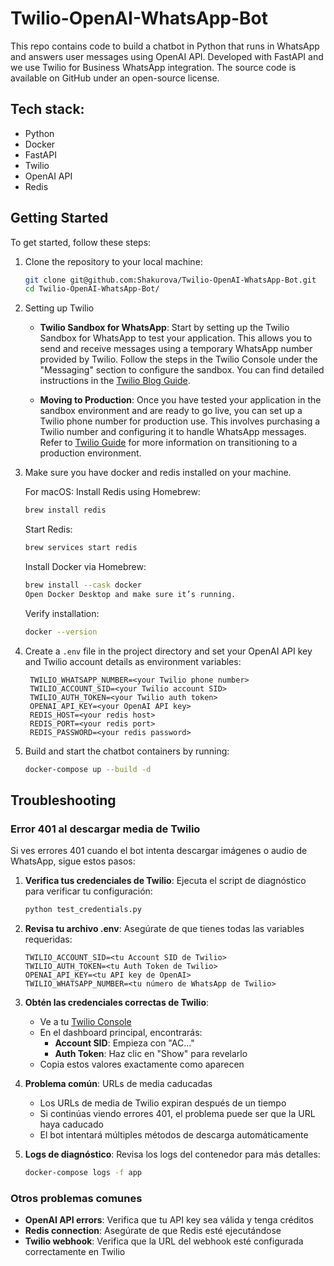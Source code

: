 # Twilio-OpenAI-WhatsApp-Bot

This repo contains code to build a chatbot in Python that runs in WhatsApp and answers user messages using OpenAI API. Developed with FastAPI and we use Twilio for Business WhatsApp integration. The source code is available on GitHub under an open-source license.

## Tech stack:
- Python
- Docker
- FastAPI
- Twilio
- OpenAI API
- Redis

## Getting Started

To get started, follow these steps:

1. Clone the repository to your local machine:
   ```bash
   git clone git@github.com:Shakurova/Twilio-OpenAI-WhatsApp-Bot.git
   cd Twilio-OpenAI-WhatsApp-Bot/
   ```

2. Setting up Twilio

   - **Twilio Sandbox for WhatsApp**: Start by setting up the Twilio Sandbox for WhatsApp to test your application. This allows you to send and receive messages using a temporary WhatsApp number provided by Twilio. Follow the steps in the Twilio Console under the "Messaging" section to configure the sandbox. You can find detailed instructions in the [Twilio Blog Guide](https://www.twilio.com/en-us/blog/ai-chatbot-whatsapp-python-twilio-openai).

   - **Moving to Production**: Once you have tested your application in the sandbox environment and are ready to go live, you can set up a Twilio phone number for production use. This involves purchasing a Twilio number and configuring it to handle WhatsApp messages. Refer to [Twilio Guide](https://www.twilio.com/docs/whatsapp) for more information on transitioning to a production environment.

3. Make sure you have docker and redis installed on your machine.

   For macOS:
   Install Redis using Homebrew:
   ```bash
   brew install redis
   ```
   Start Redis:
   ```bash
   brew services start redis
   ```

   Install Docker via Homebrew:
   ```bash
   brew install --cask docker
   Open Docker Desktop and make sure it’s running.
   ```
   Verify installation:
   ```bash
   docker --version
   ```

4. Create a `.env` file in the project directory and set your OpenAI API key and Twilio account details as environment variables:
   ```plaintext
    TWILIO_WHATSAPP_NUMBER=<your Twilio phone number>
    TWILIO_ACCOUNT_SID=<your Twilio account SID>
    TWILIO_AUTH_TOKEN=<your Twilio auth token>
    OPENAI_API_KEY=<your OpenAI API key>
    REDIS_HOST=<your redis host>
    REDIS_PORT=<your redis port>
    REDIS_PASSWORD=<your redis password>
   ```

5. Build and start the chatbot containers by running:
   ```bash
   docker-compose up --build -d
   ```

## Troubleshooting

### Error 401 al descargar media de Twilio

Si ves errores 401 cuando el bot intenta descargar imágenes o audio de WhatsApp, sigue estos pasos:

1. **Verifica tus credenciales de Twilio**:
   Ejecuta el script de diagnóstico para verificar tu configuración:
   ```bash
   python test_credentials.py
   ```

2. **Revisa tu archivo .env**:
   Asegúrate de que tienes todas las variables requeridas:
   ```plaintext
   TWILIO_ACCOUNT_SID=<tu Account SID de Twilio>
   TWILIO_AUTH_TOKEN=<tu Auth Token de Twilio>
   OPENAI_API_KEY=<tu API key de OpenAI>
   TWILIO_WHATSAPP_NUMBER=<tu número de WhatsApp de Twilio>
   ```

3. **Obtén las credenciales correctas de Twilio**:
   - Ve a tu [Twilio Console](https://console.twilio.com/)
   - En el dashboard principal, encontrarás:
     - **Account SID**: Empieza con "AC..."
     - **Auth Token**: Haz clic en "Show" para revelarlo
   - Copia estos valores exactamente como aparecen

4. **Problema común**: URLs de media caducadas
   - Los URLs de media de Twilio expiran después de un tiempo
   - Si continúas viendo errores 401, el problema puede ser que la URL haya caducado
   - El bot intentará múltiples métodos de descarga automáticamente

5. **Logs de diagnóstico**:
   Revisa los logs del contenedor para más detalles:
   ```bash
   docker-compose logs -f app
   ```

### Otros problemas comunes

- **OpenAI API errors**: Verifica que tu API key sea válida y tenga créditos
- **Redis connection**: Asegúrate de que Redis esté ejecutándose
- **Twilio webhook**: Verifica que la URL del webhook esté configurada correctamente en Twilio